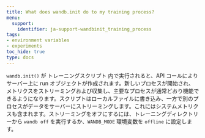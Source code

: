 ```yaml
---
title: What does wandb.init do to my training process?
menu:
  support:
    identifier: ja-support-wandbinit_training_process
tags:
- environment variables
- experiments
toc_hide: true
type: docs
---
```


`wandb.init()` が トレーニングスクリプト 内で実行されると、API コールによりサーバー上に run オブジェクトが作成されます。新しいプロセスが開始され、メトリクスをストリーミングおよび収集し、主要なプロセスが通常どおり機能できるようになります。スクリプトはローカルファイルに書き込み、一方で別のプロセスがデータをサーバーにストリーミングします。これにはシステムメトリクスも含まれます。ストリーミングをオフにするには、トレーニングディレクトリーから `wandb off` を実行するか、`WANDB_MODE` 環境変数を `offline` に設定します。
